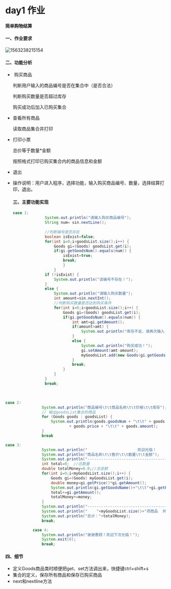 # day1 作业   

#### 简单购物结算

#### 一、作业要求

![1563238215154](C:\Users\Administrator\AppData\Roaming\Typora\typora-user-images\1563238215154.png)

#### 二、功能分析

- ​	购买商品

  判断用户输入的商品编号是否在集合中（是否合法）

  判断购买数量是否超过库存

  购买成功后加入已购买集合

- 查看所有商品

  读取商品集合并打印

- 打印小票

  总价等于数量*金额

  按照格式打印已购买集合内的商品信息和金额

- 退出

- 操作说明：用户进入程序，选择功能，输入购买商品编号、数量，选择结算打印，退出。

  

  #### 三、主要功能实现

  ```java
  case 1:
  				System.out.println("请输入购买商品编号");
  				String num= sin.nextLine();
  				
  				//判断编号是否存在
  				boolean isExist=false;
  				for(int i=0;i<goodsList.size();i++) {
  					Goods gi=(Goods) goodsList.get(i);
  					if(gi.getGoodsNum().equals(num)) {
  						isExist=true;
  						break;
  						}
  					}
  				if (!isExist) {
  					System.out.println("该编号不存在！");
  				}
  				else {
  					System.out.println("请输入购买数量");
  					int amount=sin.nextInt();
  					//判断购买数量是否达到购买条件
  					for(int i=0;i<goodsList.size();i++) {
  						Goods gi=(Goods) goodsList.get(i);
  						if(gi.getGoodsNum().equals(num)) {
  							int amt=gi.getAmount();
  							if(amount>amt) {
  								System.out.println("库存不足，请再次输入！");
  							}
  							else {
  								System.out.println("购买成功！");
  								gi.setAmount(amt-amount);
  								myGoodsList.add(new Goods(gi.getGoodsNum(), gi.getGoodsName(), gi.getPrice(), amount));
  							}
  							break;
  						}
  					}
  				}
  				break;
  ```



​		

```java
case 2:
				System.out.println("商品编号\t\t商品名称\t\t价格\t\t库存");
				// 输出goodsList集合的商品
				for (Goods goods : goodsList) {
					System.out.println(goods.goodsNum + "\t\t" + goods.goodsName + "\t\t"
							+ goods.price + "\t\t" + goods.amount);
				} 
				break
```



```java
case 3:
				System.out.println("                      欢迎光临！      ");
				System.out.println("商品名称\t\t售价\t\t数量\t\t金额");
				System.out.println("----------------------------------------------------");
				int total=0;  //总数量
				double totalMoney=0.0;//总金额
				for(int i=0;i<myGoodsList.size();i++) {
					Goods gi=(Goods) myGoodsList.get(i);
					double money=gi.getPrice()*gi.getAmount();
					System.out.println(gi.getGoodsName()+"\t\t"+gi.getPrice()+"\t\t"+gi.getAmount()+"\t\t"+money);
					total+=gi.getAmount();
					totalMoney+=money;
				}
				System.out.println("----------------------------------------------------");
				System.out.println("    "+myGoodsList.size()+"项商品  共计"+total+"件");
				System.out.println("总计："+totalMoney);
				break;
```



```java
			case 4:
				System.out.println("谢谢惠顾！欢迎下次光临！");
				System.exit(0);
				break;
```



#### 四、细节

- 定义Goods商品类时顺便把get、set方法调出来，快捷键ctrl+shift+s
- 集合的定义，保存所有商品和保存已购买商品
- next和nextline方法

